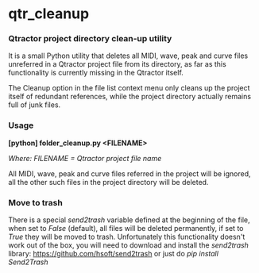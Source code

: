 # qtr_cleanup
### Qtractor project directory clean-up utility

It is a small Python utility that deletes all MIDI, wave, peak and curve files unreferred in a Qtractor project file from its directory, as far as this functionality is currently missing in the Qtractor itself.

The Cleanup option in the file list context menu only cleans up the project itself of redundant references, while the project directory actually remains full of junk files.

### Usage
**[python] folder_cleanup.py \<FILENAME\>**

*Where: FILENAME = Qtractor project file name*

All MIDI, wave, peak and curve files referred in the project will be ignored, all the other such files in the project directory will be deleted.

### Move to trash

There is a special *send2trash* variable defined at the beginning of the file, when set to *False* (default), all files will be deleted permanently, if set to *True* they will be moved to trash. Unfortunately this functionality doesn't work out of the box, you will need to download and install the *send2trash* library: https://github.com/hsoft/send2trash or just do *pip install Send2Trash*
